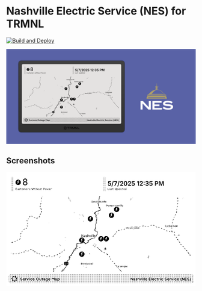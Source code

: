 # Nashville Electric Service (NES) for TRMNL

[![Build and Deploy](https://github.com/stephenyeargin/trmnl-nashville-electric-service/actions/workflows/build.yml/badge.svg)](https://github.com/stephenyeargin/trmnl-nashville-electric-service/actions/workflows/build.yml)

![promo](assets/promo.png)

## Screenshots

![screenshot](assets/screenshot.png)
